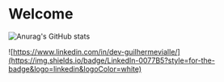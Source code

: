 # Welcome 

![Anurag's GitHub stats](https://github-readme-stats.vercel.app/api?username=guilhermevialle&show_icons=true&theme=tokyonight)

![https://www.linkedin.com/in/dev-guilhermevialle/](https://img.shields.io/badge/LinkedIn-0077B5?style=for-the-badge&logo=linkedin&logoColor=white)
